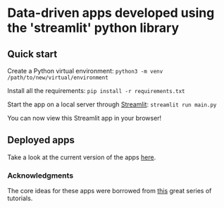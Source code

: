 # Data-driven apps developed using the 'streamlit' python library

## Quick start

Create a Python virtual environment:
`python3 -m venv /path/to/new/virtual/environment`

Install all the requirements:
`pip install -r requirements.txt`

Start the app on a local server through [Streamlit](https://streamlit.io):
`streamlit run main.py`

You can now view this Streamlit app in your browser!

## Deployed apps

Take a look at the current version of the apps [here](https://share.streamlit.io/lmiguelgato/streamlit-demos/main/main.py).

### Acknowledgments

The core ideas for these apps were borrowed from [this](https://youtu.be/ZZ4B0QUHuNc) great series of tutorials.
